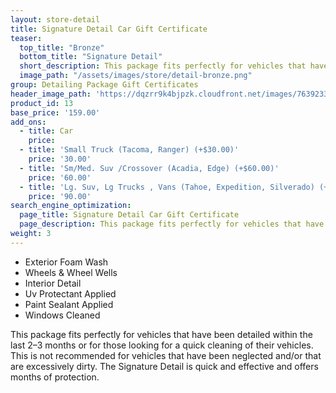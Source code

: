 ```yaml
---
layout: store-detail
title: Signature Detail Car Gift Certificate
teaser:
  top_title: "Bronze"
  bottom_title: "Signature Detail"
  short_description: This package fits perfectly for vehicles that have been detailed within the last 2 – 3 months or for those looking for a quick cleaning of their vehicles.
  image_path: "/assets/images/store/detail-bronze.png"
group: Detailing Package Gift Certificates
header_image_path: 'https://dqzrr9k4bjpzk.cloudfront.net/images/7639233/342225154.jpg'
product_id: 13
base_price: '159.00'
add_ons:
  - title: Car
    price:
  - title: 'Small Truck (Tacoma, Ranger) (+$30.00)'
    price: '30.00'
  - title: 'Sm/Med. Suv /Crossover (Acadia, Edge) (+$60.00)'
    price: '60.00'
  - title: 'Lg. Suv, Lg Trucks , Vans (Tahoe, Expedition​, Silverado) (+$90.00)'
    price: '90.00'
search_engine_optimization:
  page_title: Signature Detail Car Gift Certificate
  page_description: This package fits perfectly for vehicles that have been detailed within the last 2 – 3 months or for those looking for a quick cleaning of their vehicles.
weight: 3
---
```



* Exterior Foam Wash
* Wheels & Wheel Wells
* Interior Detail
* Uv Protectant Applied
* Paint Sealant Applied
* Windows Cleaned

This package fits perfectly for vehicles that have been detailed within the last 2–3 months or for those looking for a quick cleaning of their vehicles. This is not recommended for vehicles that have been neglected and/or that are excessively dirty. The Signature Detail is quick and effective and offers months of protection.

